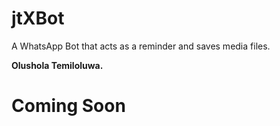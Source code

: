 # jtXBot
A WhatsApp Bot that acts as a reminder and saves media files.

**Olushola Temiloluwa.** 

# Coming Soon
